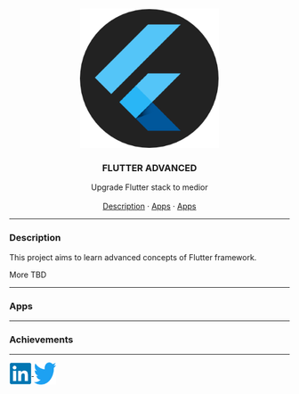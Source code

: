 
<!-- PROJECT LOGO -->
<br />
<p align="center">
  <a href="https://github.com/nicode-io/Flutter_Fundamentals">
    <img src="./flutter.png" alt="Logo" width="250" height=250">
  </a>

<h3 align="center">FLUTTER ADVANCED</h3>

  <p align="center">
    Upgrade Flutter stack to medior
    <br />
    <br />
    <a href="#description">Description</a>
    ·
    <a href="#apps">Apps</a>
    ·
    <a href="#achievements">Apps</a>
  </p>


---

### Description


This project aims to learn advanced concepts of Flutter framework.

More TBD 


---

### Apps


---

### Achievements



---

<a href="https://linkedin.com/in/nicolas-denoel">
  <img align="center" src="https://github.com/devicons/devicon/blob/master/icons/linkedin/linkedin-original.svg" alt="linkedin.com/in/nicolas-denoel" width="40" height="40" />
</a>  <a href="https://twitter.com/nicode_io">
  <img align="center" src="https://github.com/devicons/devicon/blob/master/icons/twitter/twitter-original.svg" alt="twitter.com/inicode_io" width="40" height="40" />
</a>  




